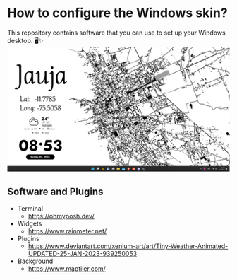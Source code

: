 # How to configure the Windows skin?
This repository contains software that you can use to set up your Windows desktop. 🖥️✨
<img src='img/skin_windows.png'/>

## Software and Plugins

- Terminal 
  - https://ohmyposh.dev/
- Widgets
  - https://www.rainmeter.net/
- Plugins
  - https://www.deviantart.com/xenium-art/art/Tiny-Weather-Animated-UPDATED-25-JAN-2023-939250053
- Background 
  - https://www.maptiler.com/
